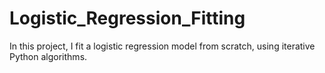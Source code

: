 # Logistic_Regression_Fitting
In this project, I fit a logistic regression model from scratch, using iterative Python algorithms.
